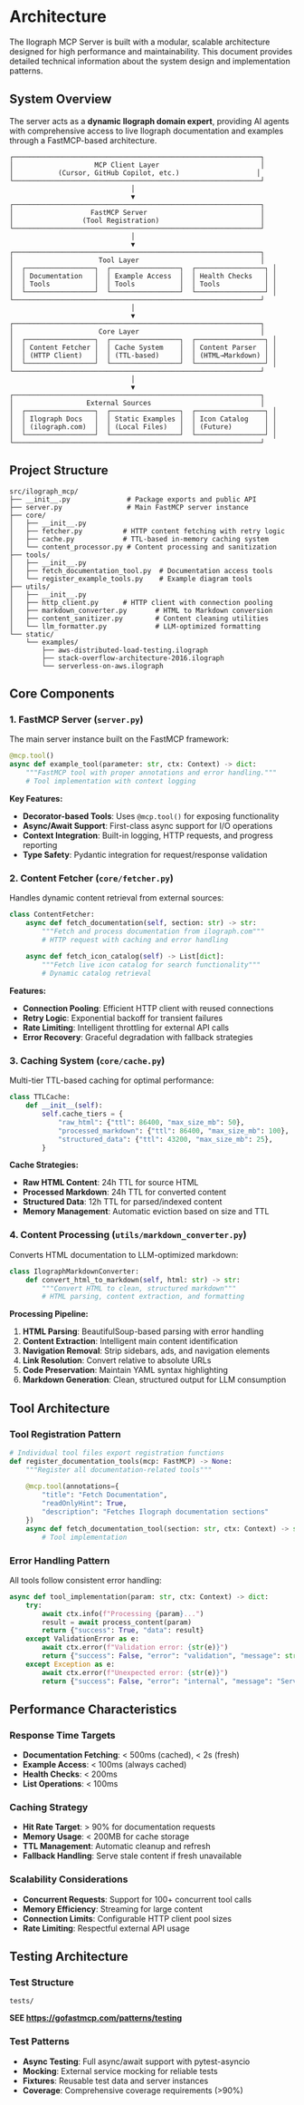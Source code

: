 # Architecture

The Ilograph MCP Server is built with a modular, scalable architecture designed for high performance and maintainability. This document provides detailed technical information about the system design and implementation patterns.

## System Overview

The server acts as a **dynamic Ilograph domain expert**, providing AI agents with comprehensive access to live Ilograph documentation and examples through a FastMCP-based architecture.

```
┌─────────────────────────────────────────────────────────────┐
│                    MCP Client Layer                         │
│           (Cursor, GitHub Copilot, etc.)                   │
└─────────────────────────────────────────────────────────────┘
                              │
                              ▼
┌─────────────────────────────────────────────────────────────┐
│                   FastMCP Server                            │
│                 (Tool Registration)                         │
└─────────────────────────────────────────────────────────────┘
                              │
                              ▼
┌─────────────────────────────────────────────────────────────┐
│                     Tool Layer                              │
│  ┌─────────────────┐  ┌─────────────────┐  ┌─────────────────┐ │
│  │ Documentation   │  │ Example Access  │  │ Health Checks   │ │
│  │ Tools           │  │ Tools           │  │ Tools           │ │
│  └─────────────────┘  └─────────────────┘  └─────────────────┘ │
└─────────────────────────────────────────────────────────────┘
                              │
                              ▼
┌─────────────────────────────────────────────────────────────┐
│                     Core Layer                              │
│  ┌─────────────────┐  ┌─────────────────┐  ┌─────────────────┐ │
│  │ Content Fetcher │  │ Cache System    │  │ Content Parser  │ │
│  │ (HTTP Client)   │  │ (TTL-based)     │  │ (HTML→Markdown) │ │
│  └─────────────────┘  └─────────────────┘  └─────────────────┘ │
└─────────────────────────────────────────────────────────────┘
                              │
                              ▼
┌─────────────────────────────────────────────────────────────┐
│                  External Sources                           │
│  ┌─────────────────┐  ┌─────────────────┐  ┌─────────────────┐ │
│  │ Ilograph Docs   │  │ Static Examples │  │ Icon Catalog    │ │
│  │ (ilograph.com)  │  │ (Local Files)   │  │ (Future)        │ │
│  └─────────────────┘  └─────────────────┘  └─────────────────┘ │
└─────────────────────────────────────────────────────────────┘
```

## Project Structure

```
src/ilograph_mcp/
├── __init__.py              # Package exports and public API
├── server.py                # Main FastMCP server instance
├── core/
│   ├── __init__.py
│   ├── fetcher.py          # HTTP content fetching with retry logic
│   ├── cache.py            # TTL-based in-memory caching system
│   └── content_processor.py # Content processing and sanitization
├── tools/
│   ├── __init__.py
│   ├── fetch_documentation_tool.py  # Documentation access tools
│   └── register_example_tools.py    # Example diagram tools
├── utils/
│   ├── __init__.py
│   ├── http_client.py      # HTTP client with connection pooling
│   ├── markdown_converter.py       # HTML to Markdown conversion
│   ├── content_sanitizer.py        # Content cleaning utilities
│   └── llm_formatter.py            # LLM-optimized formatting
└── static/
    └── examples/
        ├── aws-distributed-load-testing.ilograph
        ├── stack-overflow-architecture-2016.ilograph
        └── serverless-on-aws.ilograph
```

## Core Components

### 1. FastMCP Server (`server.py`)

The main server instance built on the FastMCP framework:

```python
@mcp.tool()
async def example_tool(parameter: str, ctx: Context) -> dict:
    """FastMCP tool with proper annotations and error handling."""
    # Tool implementation with context logging
```

**Key Features:**
- **Decorator-based Tools**: Uses `@mcp.tool()` for exposing functionality
- **Async/Await Support**: First-class async support for I/O operations
- **Context Integration**: Built-in logging, HTTP requests, and progress reporting
- **Type Safety**: Pydantic integration for request/response validation

### 2. Content Fetcher (`core/fetcher.py`)

Handles dynamic content retrieval from external sources:

```python
class ContentFetcher:
    async def fetch_documentation(self, section: str) -> str:
        """Fetch and process documentation from ilograph.com"""
        # HTTP request with caching and error handling
        
    async def fetch_icon_catalog(self) -> List[dict]:
        """Fetch live icon catalog for search functionality"""
        # Dynamic catalog retrieval
```

**Features:**
- **Connection Pooling**: Efficient HTTP client with reused connections
- **Retry Logic**: Exponential backoff for transient failures
- **Rate Limiting**: Intelligent throttling for external API calls
- **Error Recovery**: Graceful degradation with fallback strategies

### 3. Caching System (`core/cache.py`)

Multi-tier TTL-based caching for optimal performance:

```python
class TTLCache:
    def __init__(self):
        self.cache_tiers = {
            "raw_html": {"ttl": 86400, "max_size_mb": 50},
            "processed_markdown": {"ttl": 86400, "max_size_mb": 100},
            "structured_data": {"ttl": 43200, "max_size_mb": 25},
        }
```

**Cache Strategies:**
- **Raw HTML Content**: 24h TTL for source HTML
- **Processed Markdown**: 24h TTL for converted content
- **Structured Data**: 12h TTL for parsed/indexed content
- **Memory Management**: Automatic eviction based on size and TTL

### 4. Content Processing (`utils/markdown_converter.py`)

Converts HTML documentation to LLM-optimized markdown:

```python
class IlographMarkdownConverter:
    def convert_html_to_markdown(self, html: str) -> str:
        """Convert HTML to clean, structured markdown"""
        # HTML parsing, content extraction, and formatting
```

**Processing Pipeline:**
1. **HTML Parsing**: BeautifulSoup-based parsing with error handling
2. **Content Extraction**: Intelligent main content identification
3. **Navigation Removal**: Strip sidebars, ads, and navigation elements
4. **Link Resolution**: Convert relative to absolute URLs
5. **Code Preservation**: Maintain YAML syntax highlighting
6. **Markdown Generation**: Clean, structured output for LLM consumption

## Tool Architecture

### Tool Registration Pattern

```python
# Individual tool files export registration functions
def register_documentation_tools(mcp: FastMCP) -> None:
    """Register all documentation-related tools"""
    
    @mcp.tool(annotations={
        "title": "Fetch Documentation",
        "readOnlyHint": True,
        "description": "Fetches Ilograph documentation sections"
    })
    async def fetch_documentation_tool(section: str, ctx: Context) -> str:
        # Tool implementation
```

### Error Handling Pattern

All tools follow consistent error handling:

```python
async def tool_implementation(param: str, ctx: Context) -> dict:
    try:
        await ctx.info(f"Processing {param}...")
        result = await process_content(param)
        return {"success": True, "data": result}
    except ValidationError as e:
        await ctx.error(f"Validation error: {str(e)}")
        return {"success": False, "error": "validation", "message": str(e)}
    except Exception as e:
        await ctx.error(f"Unexpected error: {str(e)}")
        return {"success": False, "error": "internal", "message": "Service unavailable"}
```

## Performance Characteristics

### Response Time Targets
- **Documentation Fetching**: < 500ms (cached), < 2s (fresh)
- **Example Access**: < 100ms (always cached)
- **Health Checks**: < 200ms
- **List Operations**: < 100ms

### Caching Strategy
- **Hit Rate Target**: > 90% for documentation requests
- **Memory Usage**: < 200MB for cache storage
- **TTL Management**: Automatic cleanup and refresh
- **Fallback Handling**: Serve stale content if fresh unavailable

### Scalability Considerations
- **Concurrent Requests**: Support for 100+ concurrent tool calls
- **Memory Efficiency**: Streaming for large content
- **Connection Limits**: Configurable HTTP client pool sizes
- **Rate Limiting**: Respectful external API usage

## Testing Architecture

### Test Structure
```
tests/
```
**SEE https://gofastmcp.com/patterns/testing**

### Test Patterns
- **Async Testing**: Full async/await support with pytest-asyncio
- **Mocking**: External service mocking for reliable tests
- **Fixtures**: Reusable test data and server instances
- **Coverage**: Comprehensive coverage requirements (>90%)